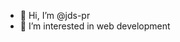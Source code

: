- 👋 Hi, I’m @jds-pr
- 👀 I’m interested in web development

<!---
jds-pr/jds-pr is a ✨ special ✨ repository because its `README.md` (this file) appears on your GitHub profile.
You can click the Preview link to take a look at your changes.
--->

